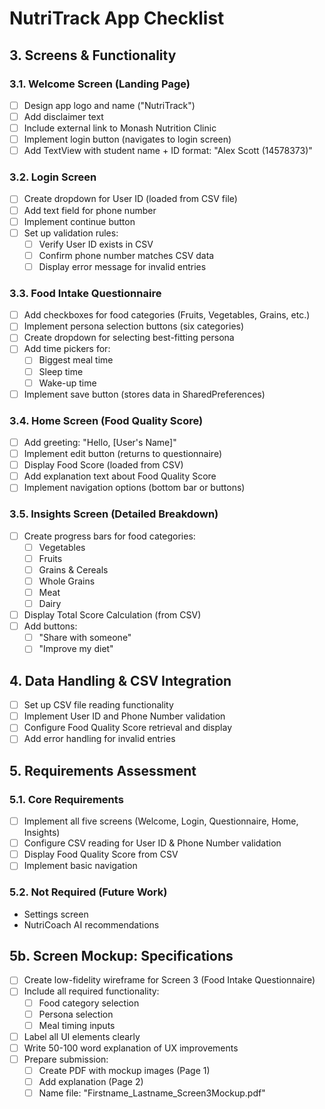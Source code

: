 # NutriTrack App Checklist

## 3. Screens & Functionality

### 3.1. Welcome Screen (Landing Page)
- [ ] Design app logo and name ("NutriTrack")
- [ ] Add disclaimer text
- [ ] Include external link to Monash Nutrition Clinic
- [ ] Implement login button (navigates to login screen)
- [ ] Add TextView with student name + ID format: "Alex Scott (14578373)"

### 3.2. Login Screen
- [ ] Create dropdown for User ID (loaded from CSV file)
- [ ] Add text field for phone number
- [ ] Implement continue button
- [ ] Set up validation rules:
    - [ ] Verify User ID exists in CSV
    - [ ] Confirm phone number matches CSV data
    - [ ] Display error message for invalid entries

### 3.3. Food Intake Questionnaire
- [ ] Add checkboxes for food categories (Fruits, Vegetables, Grains, etc.)
- [ ] Implement persona selection buttons (six categories)
- [ ] Create dropdown for selecting best-fitting persona
- [ ] Add time pickers for:
    - [ ] Biggest meal time
    - [ ] Sleep time
    - [ ] Wake-up time
- [ ] Implement save button (stores data in SharedPreferences)

### 3.4. Home Screen (Food Quality Score)
- [ ] Add greeting: "Hello, [User's Name]"
- [ ] Implement edit button (returns to questionnaire)
- [ ] Display Food Score (loaded from CSV)
- [ ] Add explanation text about Food Quality Score
- [ ] Implement navigation options (bottom bar or buttons)

### 3.5. Insights Screen (Detailed Breakdown)
- [ ] Create progress bars for food categories:
    - [ ] Vegetables
    - [ ] Fruits
    - [ ] Grains & Cereals
    - [ ] Whole Grains
    - [ ] Meat
    - [ ] Dairy
- [ ] Display Total Score Calculation (from CSV)
- [ ] Add buttons:
    - [ ] "Share with someone"
    - [ ] "Improve my diet"

## 4. Data Handling & CSV Integration
- [ ] Set up CSV file reading functionality
- [ ] Implement User ID and Phone Number validation
- [ ] Configure Food Quality Score retrieval and display
- [ ] Add error handling for invalid entries

## 5. Requirements Assessment

### 5.1. Core Requirements
- [ ] Implement all five screens (Welcome, Login, Questionnaire, Home, Insights)
- [ ] Configure CSV reading for User ID & Phone Number validation
- [ ] Display Food Quality Score from CSV
- [ ] Implement basic navigation

### 5.2. Not Required (Future Work)
- Settings screen
- NutriCoach AI recommendations

## 5b. Screen Mockup: Specifications
- [ ] Create low-fidelity wireframe for Screen 3 (Food Intake Questionnaire)
- [ ] Include all required functionality:
    - [ ] Food category selection
    - [ ] Persona selection
    - [ ] Meal timing inputs
- [ ] Label all UI elements clearly
- [ ] Write 50-100 word explanation of UX improvements
- [ ] Prepare submission:
    - [ ] Create PDF with mockup images (Page 1)
    - [ ] Add explanation (Page 2)
    - [ ] Name file: "Firstname_Lastname_Screen3Mockup.pdf"